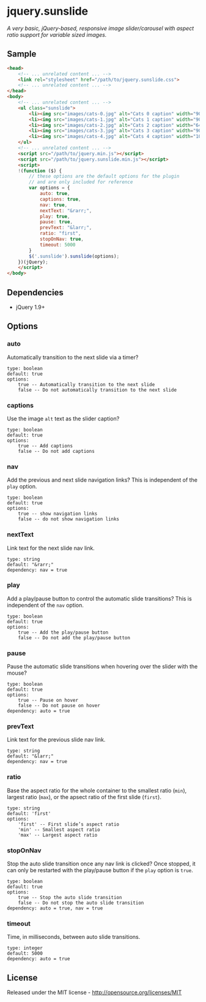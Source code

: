 # jquery.sunslide

_A very basic, jQuery-based, responsive image slider/carousel with aspect ratio support for variable sized images._

## Sample

```html
<head>
    <!-- ... unrelated content ... -->
    <link rel="stylesheet" href="/path/to/jquery.sunslide.css">
    <!-- ... unrelated content ... -->
</head>
<body>
    <!-- ... unrelated content ... -->
    <ul class="sunslide">
        <li><img src="images/cats-0.jpg" alt="Cats 0 caption" width="900" height="506"></li>
        <li><img src="images/cats-1.jpg" alt="Cats 1 caption" width="900" height="506"></li>
        <li><img src="images/cats-2.jpg" alt="Cats 2 caption" width="640" height="480"></li>
        <li><img src="images/cats-3.jpg" alt="Cats 3 caption" width="900" height="506"></li>
        <li><img src="images/cats-4.jpg" alt="Cats 4 caption" width="1000" height="500"></li>
    </ul>
    <!-- ... unrelated content ... -->
    <script src="/path/to/jquery.min.js"></script>
    <script src="/path/to/jquery.sunslide.min.js"></script>
    <script>
    !(function ($) {
        // these options are the default options for the plugin
        // and are only included for reference
        var options = {
            auto: true,
            captions: true,
            nav: true,
            nextText: "&rarr;",
            play: true,
            pause: true,
            prevText: "&larr;",
            ratio: "first",
            stopOnNav: true,
            timeout: 5000
        }
        $('.sunslide').sunslide(options);
    })(jQuery);
    </script>
</body>
```

## Dependencies

- jQuery 1.9+

## Options

### auto
Automatically transition to the next slide via a timer?
```
type: boolean
default: true
options:
    true -- Automatically transition to the next slide
    false -- Do not automatically transition to the next slide
```

### captions
Use the image `alt` text as the slider caption?
```
type: boolean
default: true
options:
    true -- Add captions
    false -- Do not add captions
```

### nav
Add the previous and next slide navigation links? This is independent of the `play` option.
```
type: boolean
default: true
options:
    true -- show navigation links
    false -- do not show navigation links
```

### nextText
Link text for the next slide nav link.
```
type: string
default: "&rarr;"
dependency: nav = true
```

### play
Add a play/pause button to control the automatic slide transitions? This is independent of the `nav` option.
```
type: boolean
default: true
options:
    true -- Add the play/pause button
    false -- Do not add the play/pause button
```

### pause
Pause the automatic slide transitions when hovering over the slider with the mouse?
```
type: boolean
default: true
options:
    true -- Pause on hover
    false -- Do not pause on hover
dependency: auto = true
```

### prevText
Link text for the previous slide nav link.
```
type: string
default: "&larr;"
dependency: nav = true
```

### ratio
Base the aspect ratio for the whole container to the smallest ratio (`min`), largest ratio (`max`), or the apsect ratio of the first slide (`first`).
```
type: string
default: 'first'
options:
    'first' -- First slide’s aspect ratio
    'min' -- Smallest aspect ratio
    'max' -- Largest aspect ratio
```

### stopOnNav
Stop the auto slide transition once any nav link is clicked? Once stopped, it can only be restarted with the play/pause button if the `play` option is `true`.
```
type: boolean
default: true
options:
    true -- Stop the auto slide transition
    false -- Do not stop the auto slide transition
dependency: auto = true, nav = true
```

### timeout
Time, in milliseconds, between auto slide transitions.
```
type: integer
default: 5000
dependency: auto = true
```

## License

Released under the MIT license - http://opensource.org/licenses/MIT

